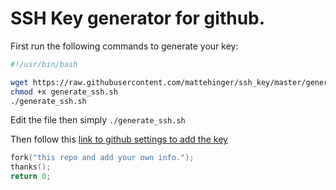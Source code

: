 # SSH Key generator for github.

First run the following commands to generate your key:

```bash
#!/usr/bin/bash

wget https://raw.githubusercontent.com/mattehinger/ssh_key/master/generate_ssh.sh
chmod +x generate_ssh.sh
./generate_ssh.sh
```

Edit the file then simply `./generate_ssh.sh`

Then follow this [link to github settings to add the key](https://github.com/settings/keys)

```C++
fork("this repo and add your own info.");
thanks();
return 0;
```
